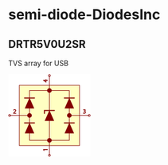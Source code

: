# semi-diode-DiodesInc

## DRTR5V0U2SR
TVS array for USB

![DRTR5V0U2SR__1__1](/images/semi-diode-DiodesInc__DRTR5V0U2SR__1__1.png?raw=true) 
